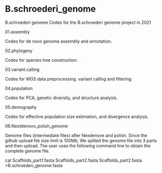 # B.schroederi_genome
B.schroederi genome
Codes for the B.schroederi genome project in 2021

01.assembly

Codes for de novo genome assembly and annotation.

02.phylogeny

Codes for species tree construction.

03.variant.calling

Codes for WGS data preprocessing. variant calling and filtering.

04.population

Codes for PCA, genetic diversity, and structure analysis.

05.demography

Codes for effective population size estimation, and divergence analysis.

06.Nextdenovo_polish_genome

Genome files (intermediate files) after Nexdenove and polish.  Since the github upload file size limit is 100Mb, We splited the genome file into 3 parts and then upload. The user uses the following command line to obtain the complete genome file.

cat Scaffolds_part1.fasta Scaffolds_part2.fasta Scaffolds_part2.fasta >B.schroederi_genome.fasta
